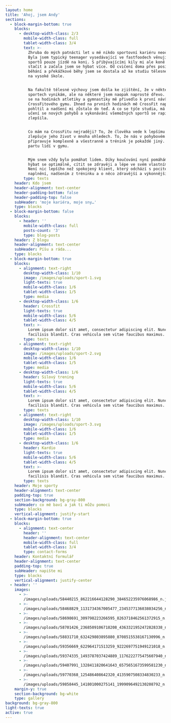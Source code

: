 ```yaml
---
layout: home
title: 'Ahoj, jsem Andy'
sections:
  - block-margin-bottom: true
    blocks:
      - desktop-width-class: 2/3
        mobile-width-class: full
        tablet-width-class: 3/4
        text: >-
          Zhruba do mých patnácti let u mě nikdo sportovní kariéru neočekával.
          Byla jsem typický teenager vysedávající ve fastfoodech věnující se ze
          sportů pouze jízdě na koni. S přibývajícími kily mi ale koně přestali
          stačit a začala jsem se hýbat více. Od cvičení doma přes posilovnu,
          běhání a překážkové běhy jsem se dostala až ke studiu tělesné výchovy
          na vysoké škole.


          Na fakultě tělesné výchovy jsem došla ke zjištění, že v některých
          sportech vynikám, ale na některé jsem naopak naprosté dřevo. Trápení
          se na hodinách atletiky a gymnastiky mě přivedlo k první návštěvě
          CrossFitového gymu. Ihned na prvních hodinách mě CrossFit naprosto
          pohltil a nadšení mi zůstalo do teď. A co se týče studia, má schopnost
          učení se nových pohybů a vykonávání všemožných sportů se rapidně
          zlepšila.


          Co mám na CrossFitu nejraději? To, že člověka vede k lepšímu já a
          zlepšuje jeho život v mnoha ohledech. To, že nás v pohybovém hledisku
          připravuje komplexně a všestranně a trénink je pokaždé jiný. Skvělou
          partu lidí v gymu.


          Mým snem vždy bylo pomáhat lidem. Díky koučování nyní pomáhám lidem
          hýbat se optimálně, cítit se zdravěji a lépe ve svém vlastním těle.
          Není nic lepšího než spokojený klient, který odchází s pocitem
          naplnění, nadšením z tréninku a o něco zdravější a výkonnější.
        type: texts
    header: Kdo jsem
    header-alignment: text-center
    header-padding-bottom: false
    header-padding-top: false
    subHeader: 'moje kariéra, moje sny…'
    type: blocks
  - block-margin-bottom: false
    blocks:
      - header: ''
        mobile-width-class: full
        posts-count: '3'
        type: blog-posts
    header: Z blogu
    header-alignment: text-center
    subHeader: Píšu a ráda...
    type: blocks
  - block-margin-bottom: true
    blocks:
      - alignment: text-right
        desktop-width-class: 1/10
        image: /images/uploads/sport-1.svg
        light-texts: true
        mobile-width-class: 1/6
        tablet-width-class: 1/5
        type: media
      - desktop-width-class: 1/6
        header: Crossfit
        light-texts: true
        mobile-width-class: 5/6
        tablet-width-class: 4/5
        text: >-
          Lorem ipsum dolor sit amet, consectetur adipiscing elit. Nunc mattis
          facilisis blandit. Cras vehicula sem vitae faucibus maximus.
        type: texts
      - alignment: text-right
        desktop-width-class: 1/10
        image: /images/uploads/sport-2.svg
        mobile-width-class: 1/6
        tablet-width-class: 1/5
        type: media
      - desktop-width-class: 1/6
        header: Silový trening
        light-texts: true
        mobile-width-class: 5/6
        tablet-width-class: 4/5
        text: >-
          Lorem ipsum dolor sit amet, consectetur adipiscing elit. Nunc mattis
          facilisis blandit. Cras vehicula sem vitae faucibus maximus.
        type: texts
      - alignment: text-right
        desktop-width-class: 1/10
        image: /images/uploads/sport-3.svg
        mobile-width-class: 1/6
        tablet-width-class: 1/5
        type: media
      - desktop-width-class: 1/6
        header: Kardio
        light-texts: true
        mobile-width-class: 5/6
        tablet-width-class: 4/5
        text: >-
          Lorem ipsum dolor sit amet, consectetur adipiscing elit. Nunc mattis
          facilisis blandit. Cras vehicula sem vitae faucibus maximus.
        type: texts
    header: Moje sporty
    header-alignment: text-center
    padding-top: true
    section-background: bg-gray-800
    subHeader: co mě baví a jak ti můžu pomoci
    type: blocks
    vertical-alignment: justify-start
  - block-margin-bottom: true
    blocks:
      - alignment: text-center
        header: ''
        header-alignment: text-center
        mobile-width-class: full
        tablet-width-class: 3/4
        type: contact-forms
    header: Kontaktní formulář
    header-alignment: text-center
    padding-top: true
    subHeader: napište mi
    type: blocks
    vertical-alignment: justify-center
  - header: ''
    images:
      - >-
        /images/uploads/58440215_862216644128290_384652235976068986_n.jpg-_nc_ht-instagram.fprg2-1.fna.fbcdn.jpeg
      - >-
        /images/uploads/58468829_1131734367005477_2345377136038034256_n.jpg-_nc_ht-instagram.fprg2-1.fna.fbcdn.jpeg
      - >-
        /images/uploads/58698691_309798223266595_8263718462561372915_n.jpg-_nc_ht-instagram.fprg2-1.fna.fbcdn.jpeg
      - >-
        /images/uploads/58701426_2368509106718208_4363321952472828338_n.jpg-_nc_ht-instagram.fprg2-1.fna.fbcdn.jpeg
      - >-
        /images/uploads/58831710_632429803895880_8708515538167130996_n.jpg-_nc_ht-instagram.fprg2-1.fna.fbcdn.jpeg
      - >-
        /images/uploads/59356669_622964171513259_9222697751949121018_n.jpg-_nc_ht-instagram.fprg2-1.fna.fbcdn.jpeg
      - >-
        /images/uploads/59374335_1493787037424889_1176222775475607940_n.jpg-_nc_ht-instagram.fprg2-1.fna.fbcdn.jpeg
      - >-
        /images/uploads/59407991_1328411820641643_6575651673599581230_n.jpg-_nc_ht-instagram.fprg2-1.fna.fbcdn.jpeg
      - >-
        /images/uploads/59770368_125486408642320_4135907508334830233_n.jpg-_nc_ht-instagram.fprg2-1.fna.fbcdn.jpeg
      - >-
        /images/uploads/59858445_141801000275141_1999096492130208792_n.jpg-_nc_ht-instagram.fprg2-1.fna.fbcdn.jpeg
    margin-y: true
    section-background: bg-white
    type: gallery
background: bg-gray-800
light-texts: true
active: true
---
```



